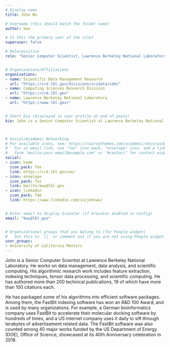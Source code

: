 ```yaml
---
# Display name
title: John Wu

# Username (this should match the folder name)
author: kwu

# Is this the primary user of the site?
superuser: false

# Role/position
role: "Senior Computer Scientist, Lawrence Berkeley National Laboratory"


# Organizations/Affiliations
organizations:
- name: Scientific Data Management Research
  url: "https://crd.lbl.gov/divisions/scidata/sdm/"
- name: Computing Sciences Research Division
  url: "https://crd.lbl.gov"
- name: Lawrence Berkeley National Laboratory
  url: "https://www.lbl.gov/"


# Short bio (displayed in user profile at end of posts)
bio: John is a Senior Computer Scientist at Lawrence Berkeley National Laboratory. He works on data management, data analysis, and scientific computing. His algorithmic research work includes feature extraction, indexing techniques, tensor data processing, and scientific computing. 



# Social/Academic Networking
# For available icons, see: https://sourcethemes.com/academic/docs/widgets/#icons
#   For an email link, use "fas" icon pack, "envelope" icon, and a link in the
#   form "mailto:your-email@example.com" or "#contact" for contact widget.
social:
- icon: home
  icon_pack: fas
  link: https://crd.lbl.gov/wu/
- icon: envelope
  icon_pack: fas
  link: mailto:kwu@lbl.gov
- icon: linkedin
  icon_pack: fab
  link: https://www.linkedin.com/in/johnwu/


# Enter email to display Gravatar (if Gravatar enabled in Config)
email: "kwu@lbl.gov"


# Organizational groups that you belong to (for People widget)
#   Set this to `[]` or comment out if you are not using People widget.
user_groups:
- University of California Mentors
---
```

John is a Senior Computer Scientist at Lawrence Berkeley National Laboratory. He works on data management, data analysis, and scientific computing. His algorithmic research work includes feature extraction, indexing techniques, tensor data processing, and scientific computing.  He has authored more than 200 technical publications, 19 of which have more than 100 citations each.  

He has packaged some of his algorithms into efficient software packages. Among them, the FastBit indexing software has won an R&D 100 Award, and is used by many organizations.  For example, a German bioinformatics company uses FastBit to accelerate their molecular docking software by hundreds of times, and a US internet company uses it daily to sift through terabytes of advertisement related data.  The FastBit software was also counted among 40 major works funded by the US Department of Energy (DOE), Office of Science, showcased at its 40th Anniversary celebration in 2018.
